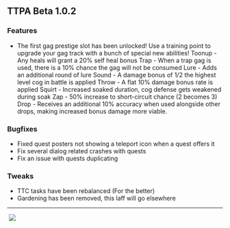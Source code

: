 ## TTPA Beta 1.0.2

### Features

  - The first gag prestige slot has been unlocked! Use a training point to 
    upgrade your gag track with a bunch of special new abilities!
    Toonup - Any heals will grant a 20% self heal bonus
    Trap - When a trap gag is used, there is a 10% chance the gag will not 
       be consumed
    Lure - Adds an additional round of lure
    Sound - A damage bonus of 1/2 the highest level cog in battle is applied
    Throw - A flat 10% damage bonus rate is applied
    Squirt - Increased soaked duration, cog defense gets weakened during 
       soak
    Zap - 50% increase to short-circuit chance (2 becomes 3)
    Drop - Receives an additional 10% accuracy when used alongside other 
       drops, making increased bonus damage more viable.

### Bugfixes

  - Fixed quest posters not showing a teleport icon when a quest offers it
  - Fix several dialog related crashes with quests
  - Fix an issue with quests duplicating

### Tweaks

  - TTC tasks have been rebalanced (For the better)
  - Gardening has been removed, this laff will go elsewhere
  
  ----
  
  ![](https://i.imgur.com/8zW2Xwp.png)
